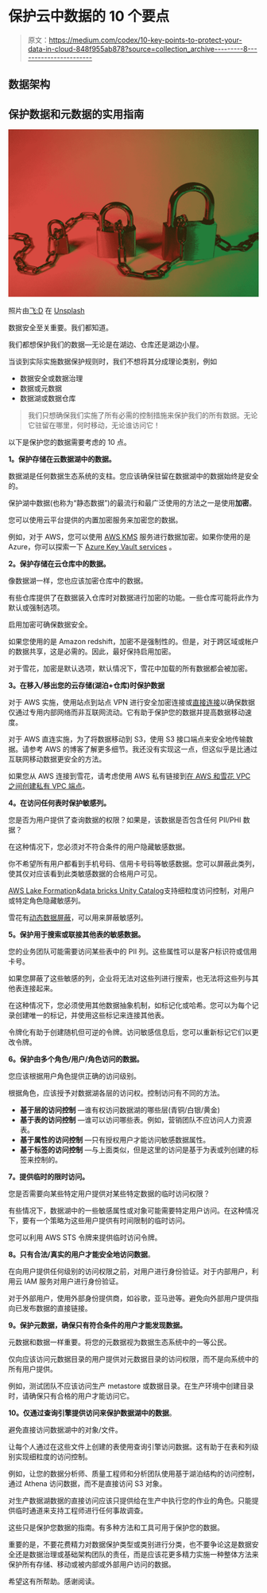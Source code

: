 # 保护云中数据的 10 个要点

> 原文：<https://medium.com/codex/10-key-points-to-protect-your-data-in-cloud-848f955ab878?source=collection_archive---------8----------------------->

## 数据架构

## 保护数据和元数据的实用指南

![](img/5737d0da1c490810f2126d8a9c32a991.png)

照片由[飞:D](https://unsplash.com/@flyd2069?utm_source=medium&utm_medium=referral) 在 [Unsplash](https://unsplash.com?utm_source=medium&utm_medium=referral)

数据安全至关重要。我们都知道。

我们都想保护我们的数据—无论是在湖边、仓库还是湖边小屋。

当谈到实际实施数据保护规则时，我们不想将其分成理论类别，例如

*   数据安全或数据治理
*   数据或元数据
*   数据湖或数据仓库

> 我们只想确保我们实施了所有必需的控制措施来保护我们的所有数据。无论它驻留在哪里，何时移动，无论谁访问它！

以下是保护您的数据需要考虑的 10 点。

**1。保护存储在云数据湖中的数据。**

数据湖是任何数据生态系统的支柱。您应该确保驻留在数据湖中的数据始终是安全的。

保护湖中数据(也称为“静态数据”)的最流行和最广泛使用的方法之一是使用**加密**。

您可以使用云平台提供的内置加密服务来加密您的数据。

例如，对于 AWS，您可以使用 [AWS KMS](https://aws.amazon.com/kms/) 服务进行数据加密。如果你使用的是 Azure，你可以探索一下 [Azure Key Vault services](https://azure.microsoft.com/en-in/services/key-vault/) 。

**2。保护存储在云仓库中的数据。**

像数据湖一样，您也应该加密仓库中的数据。

有些仓库提供了在数据装入仓库时对数据进行加密的功能。一些仓库可能将此作为默认或强制选项。

启用加密可确保数据安全。

如果您使用的是 Amazon redshift，加密不是强制性的。但是，对于跨区域或帐户的数据共享，这是必需的。因此，最好保持启用加密。

对于雪花，加密是默认选项，默认情况下，雪花中加载的所有数据都会被加密。

**3。在移入/移出您的云存储(湖泊+仓库)时保护数据**

对于 AWS 实施，使用站点到站点 VPN 进行安全加密连接或[直接连接](https://aws.amazon.com/directconnect/)以确保数据仅通过专用内部网络而非互联网流动。它有助于保护您的数据并提高数据移动速度。

对于 AWS 直连实施，为了将数据移动到 S3，使用 S3 接口端点来安全地传输数据。请参考 AWS 的博客了解更多细节。我还没有实现这一点，但这似乎是比通过互联网移动数据更安全的方法。

如果您从 AWS 连接到雪花，请考虑使用 AWS 私有链接到[在 AWS 和雪花 VPC 之间创建私有 VPC 端点](https://docs.snowflake.com/en/user-guide/admin-security-privatelink.html#what-is-aws-privatelink)。

**4。在访问任何表时保护敏感列。**

您是否为用户提供了查询数据的权限？如果是，该数据是否包含任何 PII/PHI 数据？

在这种情况下，您必须对不符合条件的用户隐藏敏感数据。

你不希望所有用户都看到手机号码、信用卡号码等敏感数据。您可以屏蔽此类列，使其仅对应该看到此类敏感数据的合格用户可见。

[AWS Lake Formation](https://aws.amazon.com/blogs/big-data/create-a-secure-data-lake-by-masking-encrypting-data-and-enabling-fine-grained-access-with-aws-lake-formation/)&[data bricks Unity Catalog](https://databricks.com/blog/2021/05/26/introducing-databricks-unity-catalog-fine-grained-governance-for-data-and-ai-on-the-lakehouse.html)支持细粒度访问控制，对用户或特定角色隐藏敏感列。

雪花有[动态数据屏蔽](https://docs.snowflake.com/en/user-guide/security-column-ddm-use.html)，可以用来屏蔽敏感列。

**5。保护用于搜索或联接其他表的敏感数据。**

您的业务团队可能需要访问某些表中的 PII 列。这些属性可以是客户标识符或信用卡号。

如果您屏蔽了这些敏感的列，企业将无法对这些列进行搜索，也无法将这些列与其他表连接起来。

在这种情况下，您必须使用其他数据抽象机制，如标记化或哈希。您可以为每个记录创建唯一的标记，并使用这些标记来连接其他表。

令牌化有助于创建随机但可逆的令牌。访问敏感信息后，您可以重新标记它们以更改令牌。

**6。保护由多个角色/用户/角色访问的数据。**

您应该根据用户角色提供正确的访问级别。

根据角色，应该授予对数据湖各层的访问权。控制访问有不同的方法。

*   **基于层的访问控制** —谁有权访问数据湖的哪些层(青铜/白银/黄金)
*   **基于表的访问控制** —谁可以访问哪些表。例如，营销团队不应访问人力资源表。
*   **基于属性的访问控制** —只有授权用户才能访问敏感数据属性。
*   **基于标签的访问控制** —与上面类似，但是这里的访问是基于为表或列创建的标签来控制的。

**7。提供临时的限时访问。**

您是否需要向某些特定用户提供对某些特定数据的临时访问权限？

有些情况下，数据湖中的一些敏感属性或对象可能需要特定用户访问。在这种情况下，要有一个策略为这些用户提供有时间限制的临时访问。

您可以利用 AWS STS 令牌来提供临时访问令牌。

**8。只有合法/真实的用户才能安全地访问数据**。

在向用户提供任何级别的访问权限之前，对用户进行身份验证。对于内部用户，利用云 IAM 服务对用户进行身份验证。

对于外部用户，使用外部身份提供商，如谷歌，亚马逊等。避免向外部用户提供指向已发布数据的直接链接。

**9。保护元数据，确保只有符合条件的用户才能发现数据。**

元数据和数据一样重要。将您的元数据视为数据生态系统中的一等公民。

仅向应该访问元数据目录的用户提供对元数据目录的访问权限，而不是向系统中的所有用户提供。

例如，测试团队不应该访问生产 metastore 或数据目录。在生产环境中创建目录时，请确保只有合格的用户才能访问它。

**10。仅通过查询引擎提供访问来保护数据湖中的数据**。

避免直接访问数据湖中的对象/文件。

让每个人通过在这些文件上创建的表使用查询引擎访问数据。这有助于在表和列级别实现细粒度的访问控制。

例如，让您的数据分析师、质量工程师和分析团队使用基于湖泊结构的访问控制，通过 Athena 访问数据，而不是直接访问 S3 对象。

对生产数据湖数据的直接访问应该只提供给在生产中执行您的作业的角色。只能提供临时通道来支持工程师进行任何事故调查。

这些只是保护您数据的指南。有多种方法和工具可用于保护您的数据。

重要的是，不要花费精力对数据保护类型或类别进行分类，也不要争论这是数据安全还是数据治理或基础架构团队的责任，而是应该花更多精力实施一种整体方法来保护所有存储、移动或被内部或外部用户访问的数据。

希望这有所帮助。感谢阅读。